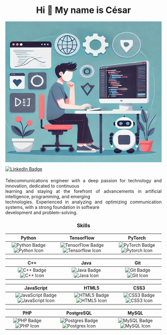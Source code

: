 <div style="width: 500px; margin: 0 auto; text-align: center;">  

  Hi 👋 My name is César  
  ======================  

  <img src="Fondo.png" alt="Cesar's Banner" width="700" height="450"/>  

  <div style="text-align: left; margin-top: 10px;">  
    <a href="https://www.linkedin.com/in/c%C3%A9sar-gonz%C3%A1lez-santoyo-b260a92b3/" target="_blank">  
      <img src="https://img.shields.io/badge/linkedin-%230077B5.svg?style=for-the-badge&logo=linkedin&logoColor=white" alt="LinkedIn Badge">  
    </a>  
  </div>  

  <div style="text-align: justify; margin-top: 20px;">  
  Telecommunications engineer with a deep passion for technology and innovation, dedicated to continuous <br> 
  learning and staying at the forefront of advancements in artificial intelligence, programming, and emerging <br> technologies.  
  Experienced in analyzing and optimizing communication systems, with a strong foundation in software <br> development and problem-solving.  
  </div>  

  ### Skills   

  | Python                                                                 | TensorFlow                                                             | PyTorch                                                                |  
  |------------------------------------------------------------------------|------------------------------------------------------------------------|------------------------------------------------------------------------|  
  | <img src="https://img.shields.io/badge/python-3670A0?style=for-the-badge&logo=python&logoColor=ffdd54" width="150" height="40" alt="Python Badge" /> <img src="https://raw.githubusercontent.com/danielcranney/readme-generator/main/public/icons/skills/python-colored.svg" width="36" height="34" alt="Python Icon" /> | <img src="https://img.shields.io/badge/TensorFlow-%23FF6F00.svg?style=for-the-badge&logo=TensorFlow&logoColor=white" width="150" height="40" alt="TensorFlow Badge" /> <img src="https://raw.githubusercontent.com/danielcranney/readme-generator/main/public/icons/skills/tensorflow-colored.svg" width="36" height="30" alt="Tensorflow Icon" /> | <img src="https://img.shields.io/badge/PyTorch-%23EE4C2C.svg?style=for-the-badge&logo=PyTorch&logoColor=white" width="150" height="40" alt="PyTorch Badge" /> <img src="https://raw.githubusercontent.com/danielcranney/readme-generator/main/public/icons/skills/pytorch-colored.svg" width="36" height="30" alt="Pytorch Icon" /> |  

  | C++                                                                    | Java                                                                   | Git                                                                    |  
  |------------------------------------------------------------------------|------------------------------------------------------------------------|------------------------------------------------------------------------|  
  | <img src="https://img.shields.io/badge/c++-%2300599C.svg?style=for-the-badge&logo=c%2B%2B&logoColor=white" width="150" height="40" alt="C++ Badge" /> <img src="https://raw.githubusercontent.com/danielcranney/readme-generator/main/public/icons/skills/cplusplus-colored.svg" width="36" height="36" alt="C++ Icon" /> | <img src="https://img.shields.io/badge/java-%23ED8B00.svg?style=for-the-badge&logo=openjdk&logoColor=white" width="150" height="40" alt="Java Badge" /> <img src="https://raw.githubusercontent.com/danielcranney/readme-generator/main/public/icons/skills/java-colored.svg" width="36" height="36" alt="Java Icon" /> | <img src="https://img.shields.io/badge/git-%23F05033.svg?style=for-the-badge&logo=git&logoColor=white" width="150" height="40" alt="Git Badge" /> <img src="https://raw.githubusercontent.com/danielcranney/readme-generator/main/public/icons/skills/git-colored.svg" width="36" height="34" alt="Git Icon" /> |  

  | JavaScript                                                             | HTML5                                                                  | CSS3                                                                   |  
  |------------------------------------------------------------------------|------------------------------------------------------------------------|------------------------------------------------------------------------|  
  | <img src="https://img.shields.io/badge/javascript-%23323330.svg?style=for-the-badge&logo=javascript&logoColor=%23F7DF1E" width="150" height="40" alt="JavaScript Badge" /> <img src="https://raw.githubusercontent.com/danielcranney/readme-generator/main/public/icons/skills/javascript-colored.svg" width="36" height="30" alt="JavaScript Icon" /> | <img src="https://img.shields.io/badge/html5-%23E34F26.svg?style=for-the-badge&logo=html5&logoColor=white" width="150" height="40" alt="HTML5 Badge" /> <img src="https://raw.githubusercontent.com/danielcranney/readme-generator/main/public/icons/skills/html5-colored.svg" width="36" height="34" alt="HTML5 Icon" /> | <img src="https://img.shields.io/badge/css3-%231572B6.svg?style=for-the-badge&logo=css3&logoColor=white" width="150" height="40" alt="CSS3 Badge" /> <img src="https://raw.githubusercontent.com/danielcranney/readme-generator/main/public/icons/skills/css3-colored.svg" width="36" height="34" alt="CSS3 Icon" /> |  

  | PHP                                                                    | PostgreSQL                                                             | MySQL                                                                  |  
  |------------------------------------------------------------------------|------------------------------------------------------------------------|------------------------------------------------------------------------|  
  | <img src="https://img.shields.io/badge/php-%23777BB4.svg?style=for-the-badge&logo=php&logoColor=white" width="150" height="40" alt="PHP Badge" /> <img src="https://raw.githubusercontent.com/danielcranney/readme-generator/main/public/icons/skills/php-colored.svg" width="36" height="36" alt="PHP Icon" /> | <img src="https://img.shields.io/badge/postgres-%23316192.svg?style=for-the-badge&logo=postgresql&logoColor=white" width="150" height="40" alt="Postgres Badge" /> <img src="https://raw.githubusercontent.com/danielcranney/readme-generator/main/public/icons/skills/postgresql-colored.svg" width="36" height="30" alt="Postgres Icon" /> | <img src="https://img.shields.io/badge/mysql-4479A1.svg?style=for-the-badge&logo=mysql&logoColor=white" width="150" height="40" alt="MySQL Badge" /> <img src="https://raw.githubusercontent.com/danielcranney/readme-generator/main/public/icons/skills/mysql-colored.svg" width="36" height="30" alt="MySQL Icon" /> |  

</div>